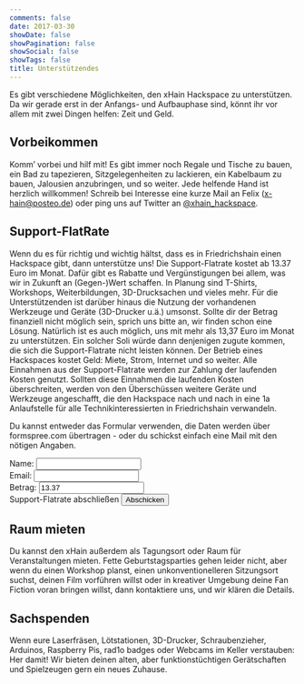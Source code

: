 ```yaml
---
comments: false
date: 2017-03-30
showDate: false
showPagination: false
showSocial: false
showTags: false
title: Unterstützendes
---
```


Es gibt verschiedene Möglichkeiten, den xHain Hackspace zu unterstützen. Da wir gerade erst in der Anfangs- und Aufbauphase sind, könnt ihr vor allem mit zwei Dingen helfen: Zeit und Geld.

## Vorbeikommen
Komm’ vorbei und hilf mit! Es gibt immer noch Regale und Tische zu bauen, ein Bad zu tapezieren, Sitzgelegenheiten zu lackieren, ein Kabelbaum zu bauen, Jalousien anzubringen, und so weiter. Jede helfende Hand ist herzlich willkommen! Schreib bei Interesse eine kurze Mail an Felix (<a href="mailto:x-hain@posteo.de">x-hain@posteo.de</a>) oder ping uns auf Twitter an <a href="https://twitter.com/xHain_hackspace">@xhain_hackspace</a>.

## Support-FlatRate
Wenn du es für richtig und wichtig hältst, dass es in Friedrichshain einen Hackspace gibt, dann unterstütze uns!
Die Support-Flatrate kostet ab 13.37 Euro im Monat. Dafür gibt es Rabatte und Vergünstigungen bei allem, was wir in Zukunft an (Gegen-)Wert schaffen. In Planung sind T-Shirts, Workshops, Weiterbildungen, 3D-Drucksachen und vieles mehr. Für die Unterstützenden ist darüber hinaus die Nutzung der vorhandenen Werkzeuge und Geräte (3D-Drucker u.ä.) umsonst.
Sollte dir der Betrag finanziell nicht möglich sein, sprich uns bitte an, wir finden schon eine Lösung.
Natürlich ist es auch möglich, uns mit mehr als 13,37 Euro im Monat zu unterstützen. Ein solcher Soli würde dann denjenigen zugute kommen, die sich die Support-Flatrate nicht leisten können.
Der Betrieb eines Hackspaces kostet Geld: Miete, Strom, Internet und so weiter. Alle Einnahmen aus der Support-Flatrate werden zur Zahlung der laufenden Kosten genutzt. Sollten diese Einnahmen die laufenden Kosten überschreiten, werden von den Überschüssen weitere Geräte und Werkzeuge angeschafft, die den Hackspace nach und nach in eine 1a Anlaufstelle für alle Technikinteressierten in Friedrichshain verwandeln.

Du kannst entweder das Formular verwenden, die Daten werden über formspree.com übertragen - oder du schickst einfach eine Mail mit den nötigen Angaben.

<form action="https://formspree.io/xhain_hack_makespace@posteo.de"
      method="POST">
    <label for="Name">Name:
    	<input type="text" name="Name" title="Name" required>
    </label><br>
    <label for="email">Email:
    	<input type="email" name="_replyto" title="Email" required>
    </label><br>
    <label for="amount">Betrag:
    	<input type="text" name="amount" title="Betrag" value="13.37" required>
    </label><br>
    <label>Support-Flatrate abschließen
    	<input type="submit" value="Abschicken">
	</label><br>
</form>


## Raum mieten
Du kannst den xHain außerdem als Tagungsort oder Raum für Veranstaltungen mieten. Fette Geburtstagsparties gehen leider nicht, aber wenn du einen Workshop planst, einen unkonventionelleren Sitzungsort suchst, deinen Film vorführen willst oder in kreativer Umgebung deine Fan Fiction voran bringen willst, dann kontaktiere uns, und wir klären die Details.

## Sachspenden
Wenn eure Laserfräsen, Lötstationen, 3D-Drucker, Schraubenzieher, Arduinos, Raspberry Pis, rad1o badges oder Webcams im Keller verstauben: Her damit! Wir bieten deinen alten, aber funktionstüchtigen Gerätschaften und Spielzeugen gern ein neues Zuhause.
